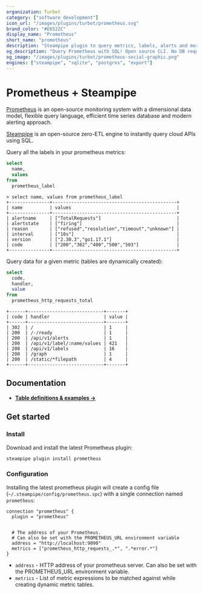 ```yaml
---
organization: Turbot
category: ["software development"]
icon_url: "/images/plugins/turbot/prometheus.svg"
brand_color: "#E6522C"
display_name: "Prometheus"
short_name: "prometheus"
description: "Steampipe plugin to query metrics, labels, alerts and more from Prometheus."
og_description: "Query Prometheus with SQL! Open source CLI. No DB required."
og_image: "/images/plugins/turbot/prometheus-social-graphic.png"
engines: ["steampipe", "sqlite", "postgres", "export"]
---
```


# Prometheus + Steampipe

[Prometheus](https://prometheus.io) is an open-source monitoring system with a dimensional data model, flexible query language, efficient time series database and modern alerting approach.

[Steampipe](https://steampipe.io) is an open-source zero-ETL engine to instantly query cloud APIs using SQL.

Query all the labels in your prometheus metrics:

```sql
select
  name,
  values
from
  prometheus_label
```

```
> select name, values from prometheus_label
+---------------+----------------------------------------------+
| name          | values                                       |
+---------------+----------------------------------------------+
| alertname     | ["TotalRequests"]                            |
| alertstate    | ["firing"]                                   |
| reason        | ["refused","resolution","timeout","unknown"] |
| interval      | ["10s"]                                      |
| version       | ["2.30.3","go1.17.1"]                        |
| code          | ["200","302","400","500","503"]              |
+---------------+----------------------------------------------+
```

Query data for a given metric (tables are dynamically created):

```sql
select
  code,
  handler,
  value
from
  prometheus_http_requests_total
```

```
+------+----------------------------+-------+
| code | handler                    | value |
+------+----------------------------+-------+
| 302  | /                          | 1     |
| 200  | /-/ready                   | 1     |
| 200  | /api/v1/alerts             | 1     |
| 200  | /api/v1/label/:name/values | 421   |
| 200  | /api/v1/labels             | 16    |
| 200  | /graph                     | 1     |
| 200  | /static/*filepath          | 4     |
+------+----------------------------+-------+
```

## Documentation

- **[Table definitions & examples →](/plugins/turbot/prometheus/tables)**

## Get started

### Install

Download and install the latest Prometheus plugin:

```bash
steampipe plugin install prometheus
```

### Configuration

Installing the latest prometheus plugin will create a config file (`~/.steampipe/config/prometheus.spc`) with a single connection named `prometheus`:

```hcl
connection "prometheus" {
  plugin = "prometheus"


  # The address of your Prometheus.
  # Can also be set with the PROMETHEUS_URL environment variable
  address = "http://localhost:9090"
  metrics = ["prometheus_http_requests_.*", ".*error.*"]
}
```

- `address` - HTTP address of your prometheus server. Can also be set with the PROMETHEUS_URL environment variable.
- `metrics` - List of metric expressions to be matched against while creating dynamic metric tables.


